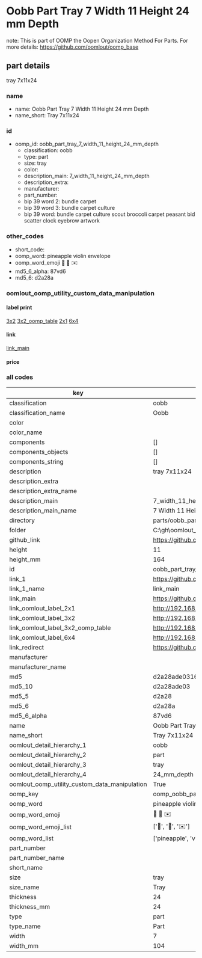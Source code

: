 # Oobb Part Tray 7 Width 11 Height 24 mm Depth  

note: This is part of OOMP the Oopen Organization Method For Parts. For more details: https://github.com/oomlout/oomp_base

##  part details
  



tray 7x11x24



### name
* name: Oobb Part Tray 7 Width 11 Height 24 mm Depth
* name_short: Tray 7x11x24 
### id
* oomp_id: oobb_part_tray_7_width_11_height_24_mm_depth
  * classification: oobb
  * type: part
  * size: tray
  * color: 
  * description_main: 7_width_11_height_24_mm_depth
  * description_extra: 
  * manufacturer: 
  * part_number: 
  * bip 39 word 2: bundle carpet
  * bip 39 word 3: bundle carpet culture
  * bip 39 word: bundle carpet culture scout broccoli carpet peasant bid scatter clock eyebrow artwork

### other_codes
* short_code: 
* oomp_word: pineapple violin envelope
* oomp_word_emoji :pineapple: :violin: :envelope:
* md5_6_alpha: 87vd6
* md5_6: d2a28a






### oomlout_oomp_utility_custom_data_manipulation
#### label print
[3x2](http://192.168.1.245:1112/?label=oomp%2087vd6)
[3x2_oomp_table](http://192.168.1.108:1112/?label=oomp%2087vd6)
[2x1](http://192.168.1.242:1112/?label=oomp%2087vd6)
[6x4](http://192.168.1.55:1112/?label=oomp%2087vd6)    

#### link

[link_main](https://github.com/oomlout/oomlout_oobb_version_4_generated_parts/tree/main/navigation_oomp/oobb/part/tray/7_width_11_height_24_mm_depth/part)                              

#### price







### all codes 
| key | value |  
| --- | --- |  
| classification | oobb |  
| classification_name | Oobb |  
| color |  |  
| color_name |  |  
| components | [] |  
| components_objects | [] |  
| components_string | [] |  
| description | tray 7x11x24 |  
| description_extra |  |  
| description_extra_name |  |  
| description_main | 7_width_11_height_24_mm_depth |  
| description_main_name | 7 Width 11 Height 24 mm Depth |  
| directory | parts/oobb_part_tray_7_width_11_height_24_mm_depth |  
| folder | C:\gh\oomlout_oobb_version_4_generated_parts\parts\oobb_part_tray_7_width_11_height_24_mm_depth |  
| github_link | https://github.com/oomlout/oomlout_oomp_part_src/tree/main/parts/oobb_part_tray_7_width_11_height_24_mm_depth |  
| height | 11 |  
| height_mm | 164 |  
| id | oobb_part_tray_7_width_11_height_24_mm_depth |  
| link_1 | https://github.com/oomlout/oomlout_oobb_version_4_generated_parts/tree/main/navigation_oomp/oobb/part/tray/7_width_11_height_24_mm_depth/part |  
| link_1_name | link_main |  
| link_main | https://github.com/oomlout/oomlout_oobb_version_4_generated_parts/tree/main/navigation_oomp/oobb/part/tray/7_width_11_height_24_mm_depth/part |  
| link_oomlout_label_2x1 | http://192.168.1.242:1112/?label=oomp%2087vd6 |  
| link_oomlout_label_3x2 | http://192.168.1.245:1112/?label=oomp%2087vd6 |  
| link_oomlout_label_3x2_oomp_table | http://192.168.1.108:1112/?label=oomp%2087vd6 |  
| link_oomlout_label_6x4 | http://192.168.1.55:1112/?label=oomp%2087vd6 |  
| link_redirect | https://github.com/oomlout/oomlout_oobb_version_4_generated_parts/tree/main/parts/oobb_tray_07_11_24 |  
| manufacturer |  |  
| manufacturer_name |  |  
| md5 | d2a28ade031614448b0e3c146b08b0f2 |  
| md5_10 | d2a28ade03 |  
| md5_5 | d2a28 |  
| md5_6 | d2a28a |  
| md5_6_alpha | 87vd6 |  
| name | Oobb Part Tray 7 Width 11 Height 24 mm Depth |  
| name_short | Tray 7x11x24  |  
| oomlout_detail_hierarchy_1 | oobb |  
| oomlout_detail_hierarchy_2 | part |  
| oomlout_detail_hierarchy_3 | tray |  
| oomlout_detail_hierarchy_4 | 24_mm_depth |  
| oomlout_oomp_utility_custom_data_manipulation | True |  
| oomp_key | oomp_oobb_part_tray_7_width_11_height_24_mm_depth |  
| oomp_word | pineapple violin envelope |  
| oomp_word_emoji | :pineapple: :violin: :envelope: |  
| oomp_word_emoji_list | [':pineapple:', ':violin:', ':envelope:'] |  
| oomp_word_list | ['pineapple', 'violin', 'envelope'] |  
| part_number |  |  
| part_number_name |  |  
| short_name |  |  
| size | tray |  
| size_name | Tray |  
| thickness | 24 |  
| thickness_mm | 24 |  
| type | part |  
| type_name | Part |  
| width | 7 |  
| width_mm | 104 |  
